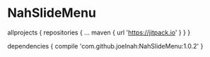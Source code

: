 # NahSlideMenu
allprojects {
		repositories {
			...
			maven { url 'https://jitpack.io' }
		}
	}
  
  
  dependencies {
	        compile 'com.github.joelnah:NahSlideMenu:1.0.2'
	}
